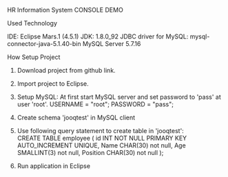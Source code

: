 HR Information System CONSOLE DEMO

Used Technology

IDE: Eclipse Mars.1 (4.5.1)
JDK: 1.8.0_92
JDBC driver for MySQL: mysql-connector-java-5.1.40-bin
MySQL Server 5.7.16

How Setup Project

1.	Download project from github link.

2.	Import project to Eclipse.

3.	Setup MySQL:
    At first start MySQL server and set password to 'pass'  at user 'root'.
    USERNAME = "root";
    PASSWORD = "pass";
4.	Create schema 'jooqtest' in MySQL client

5.	Use following query statement to create table in 'jooqtest':       
    CREATE TABLE employee (
    id INT NOT NULL PRIMARY KEY AUTO_INCREMENT UNIQUE,
    Name CHAR(30) not null,
    Age SMALLINT(3) not null,
    Position CHAR(30) not null
    );
    
6.	Run application in Eclipse
